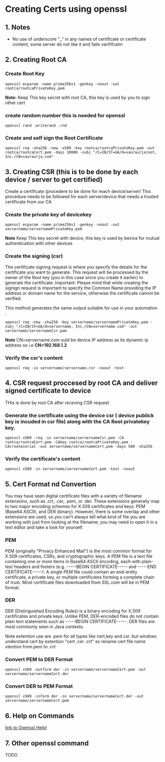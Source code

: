 # Creating Certs using openssl

## 1. Notes
- No use of underscore "_" in any names of certificate or certificate content, some server do not like it and faile varififcatin

## 2. Creating Root CA

### Create Root Key
```code
openssl ecparam -name prime256v1 -genkey -noout -out rootca/rootcaPrivateKey.pem
```
**Note:** Keep This key secret with root CA, this key is used by you to sign other cert

### create random number this is needed for openssl 
```code
openssl rand -writerand .rnd
```

### Create and self sign the Root Certificate
```code
openssl req -sha256 -new -x509 -key rootca/rootcaPrivateKey.pem -out rootca/rootcaCert.pem -days 10000 -subj "/C=IN/ST=GA/O=sauraurjaroot, Inc./CN=sauraurja.com"
```

## 3. Creating CSR (this is to be done by each device / server to get certified)
Create a certificate (procedere to be done for reach device/server)
This procedure needs to be followed for each server/device that needs a trusted certificate from our CA

### Create the private key of devicekey

```code
openssl ecparam -name prime256v1 -genkey -noout -out servername/servernamePrivateKey.pem
```
**Note** Keep This key secret with device, this key is used by bevice for mutual authentication with other devices

###  Create the signing (csr)

The certificate signing request is where you specify the details for the certificate you want to generate. This request will be processed by the owner of the Root key (you in this case since you create it earlier) to generate the certificate.
Important: Please mind that while creating the signign request is important to specify the Common Name providing the IP address or domain name for the service, otherwise the certificate cannot be verified.

This method generates the same output suitable for use in your automation .
```code
openssl req -new -sha256 -key servername/servernamePrivateKey.pem -subj "/C=IN/ST=GA/O=servername, Inc./CN=servername.com" -out servername/servernameCsr.pem
```
**Note** CN=servername.com suld be device IP address as its dynamic ip address so i.e **CN=192.168.1.2**

### Verify the csr's content
```code
openssl req -in servername/servername.csr -noout -text
```

## 4. CSR request proccesed by root CA and deliver signed certificate to device

THis is done by root CA after receving CSR request
### Generate the certificate using the device csr ( device publick key is incuded in csr file) along with the CA Root privatekey key.

```code
openssl x509 -req -in servername/servernameCsr.pem -CA rootca/rootcaCert.pem -CAkey rootca/rootcaPrivateKey.pem -CAcreateserial -out servername/servernameCert.pem -days 500 -sha256
```

### Verify the certificate's content

```code
openssl x509 -in servername/servernameCert.pem -text -noout
```

## 5. Cert Format nd Convertion
You may have seen digital certificate files with a variety of filename extensions, such as .crt, .cer, .pem, or .der. These extensions generally map to two major encoding schemes for X.509 certificates and keys: PEM (Base64 ASCII), and DER (binary). However, there is some overlap and other extensions are used, so you can’t always tell what kind of file you are working with just from looking at the filename; you may need to open it in a text editor and take a look for yourself.

### PEM
PEM (originally “Privacy Enhanced Mail”) is the most common format for X.509 certificates, CSRs, and cryptographic keys. A PEM file is a text file containing one or more items in Base64 ASCII encoding, each with plain-text headers and footers (e.g. -----BEGIN CERTIFICATE----- and -----END CERTIFICATE-----). A single PEM file could contain an end-entity certificate, a private key, or multiple certificates forming a complete chain of trust. Most certificate files downloaded from SSL.com will be in PEM format.

### DER
DER (Distinguished Encoding Rules) is a binary encoding for X.509 certificates and private keys. Unlike PEM, DER-encoded files do not contain plain text statements such as -----BEGIN CERTIFICATE-----. DER files are most commonly seen in Java contexts.

Note extention use are .pem for all types like cert,key and csr. but windoes understand cert by extention "cert .cer .crt" so rename cert file name xtention from.pem to .crt

### Convert PEM to DER Format
```code
openssl x509 -outform der -in servername/servernameCert.pem -out servername/servernameCert.der
```

### Convert DER to PEM Format
```code
openssl x509 -inform der -in servername/servernameCert.der -out servername/servernameCert.pem
```
## 6. Help on Commands
[link to Openssl Help!](https://gist.github.com/Soarez/9688998)

## 7. Other openssl command
TODO

